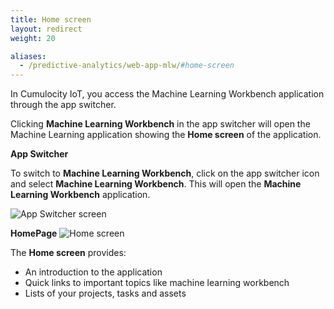 ```yaml
---
title: Home screen
layout: redirect
weight: 20

aliases:
  - /predictive-analytics/web-app-mlw/#home-screen
---
```


In Cumulocity IoT, you access the Machine Learning Workbench application through the app switcher. 

Clicking **Machine Learning Workbench** in the app switcher will open the Machine Learning application showing the  **Home screen** of the application.

**App Switcher**

To switch to **Machine Learning Workbench**, click on the app switcher icon and select **Machine Learning Workbench**.
This will open the **Machine Learning Workbench** application.

![App Switcher screen](/images/zementis/mlw-app-home-select.png)

**HomePage**
![Home screen](/images/zementis/mlw-app-home-screen.png)

The **Home screen** provides:

* An introduction to the application
* Quick links to important topics like machine learning workbench
* Lists of your projects, tasks and assets
